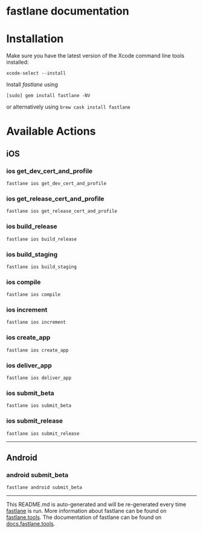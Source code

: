 fastlane documentation
================
# Installation

Make sure you have the latest version of the Xcode command line tools installed:

```
xcode-select --install
```

Install _fastlane_ using
```
[sudo] gem install fastlane -NV
```
or alternatively using `brew cask install fastlane`

# Available Actions
## iOS
### ios get_dev_cert_and_profile
```
fastlane ios get_dev_cert_and_profile
```

### ios get_release_cert_and_profile
```
fastlane ios get_release_cert_and_profile
```

### ios build_release
```
fastlane ios build_release
```

### ios build_staging
```
fastlane ios build_staging
```

### ios compile
```
fastlane ios compile
```

### ios increment
```
fastlane ios increment
```

### ios create_app
```
fastlane ios create_app
```

### ios deliver_app
```
fastlane ios deliver_app
```

### ios submit_beta
```
fastlane ios submit_beta
```

### ios submit_release
```
fastlane ios submit_release
```


----

## Android
### android submit_beta
```
fastlane android submit_beta
```


----

This README.md is auto-generated and will be re-generated every time [fastlane](https://fastlane.tools) is run.
More information about fastlane can be found on [fastlane.tools](https://fastlane.tools).
The documentation of fastlane can be found on [docs.fastlane.tools](https://docs.fastlane.tools).
